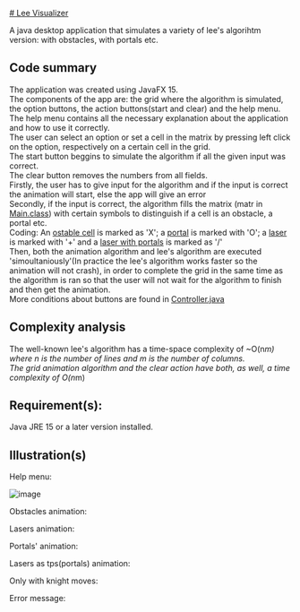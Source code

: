 <ins># Lee Visualizer</ins>

A java desktop application that simulates a variety of lee's algorihtm version: with obstacles, with portals etc.

## Code summary
The application was created using JavaFX 15. <br/>
The components of the app are: the grid where the algorithm is simulated, the option buttons, the action buttons(start and clear) and the help menu. <br/>
The help menu contains all the necessary explanation about the application and how to use it correctly.<br/>
The user can select an option or set a cell in the matrix by pressing left click on the option, respectively on a certain cell in the grid.<br/>
The start button beggins to simulate the algorithm if all the given input was correct. <br/>
The clear button removes the numbers from all fields. <br/>
Firstly, the user has to give input for the algorithm and if the input is correct the animation will start, else the app will give an error </br>
Secondly, if the input is correct, the algorithm fills the matrix (matr in [Main.class](https://github.com/Rares8921/Projects/blob/master/2022/Lee%20Visualizer/src/sample/Main.java)) with certain symbols to distinguish if a cell is an obstacle, a portal etc. <br/>
Coding: An <ins>ostable cell</ins> is marked as 'X'; a <ins>portal</ins> is marked with 'O'; a <ins>laser</ins> is marked with '+' and a <ins>laser with portals</ins> is marked as '/' <br/>
Then, both the animation algorithm and lee's algorithm are executed 'simoultaniously'(In practice the lee's algorithm works faster so the animation will not crash), in order to complete the grid in the same time as the algorithm is ran so that the user will not wait for the algorithm to finish and then get the animation. <br/>
More conditions about buttons are found in [Controller.java](https://github.com/Rares8921/Projects/blob/master/2022/Lee%20Visualizer/src/sample/Controller.java) 


## Complexity analysis
The well-known lee's algorithm has a time-space complexity of ~O(n*m) where n is the number of lines and m is the number of columns. <br/>
The grid animation algorithm and the clear action have both, as well, a time complexity of O(n*m)<br/>

## Requirement(s):
Java JRE 15 or a later version installed.

## Illustration(s)

Help menu:

![image](https://github.com/Rares8921/Projects/blob/master/2022/Lee%20Visualizer/helpMenu.png?raw=true)

Obstacles animation:

Lasers animation:

Portals' animation:

Lasers as tps(portals) animation:

Only with knight moves:

Error message:
